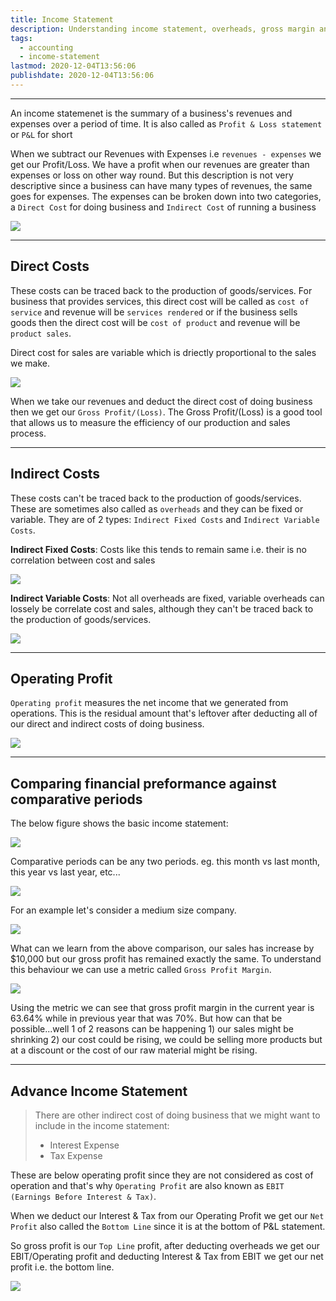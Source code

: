 ```yaml
---
title: Income Statement
description: Understanding income statement, overheads, gross margin and bottom line
tags:
  - accounting
  - income-statement
lastmod: 2020-12-04T13:56:06
publishdate: 2020-12-04T13:56:06
---
```


---

An income statemenet is the summary of a business's revenues and expenses over a period of time. It is also called as `Profit & Loss statement` or `P&L` for short

When we subtract our Revenues with Expenses i.e `revenues - expenses` we get our Profit/Loss. We have a profit when our revenues are greater than expenses or loss on other way round. But this description is not very descriptive since a business can have many types of revenues, the same goes for expenses. The expenses can be broken down into two categories, a `Direct Cost` for doing business and `Indirect Cost` of running a business

![](/income_statement/img1.png)

---

## Direct Costs

These costs can be traced back to the production of goods/services. For business that provides services, this direct cost will be called as `cost of service` and revenue will be `services rendered` or if the business sells goods then the direct cost will be `cost of product` and revenue will be `product sales`.

Direct cost for sales are variable which is driectly proportional to the sales we make.

![](/income_statement/img2.png)

When we take our revenues and deduct the direct cost of doing business then we get our `Gross Profit/(Loss)`. The Gross Profit/(Loss) is a good tool that allows us to measure the efficiency of our production and sales process.

---

## Indirect Costs

These costs can't be traced back to the production of goods/services. These are sometimes also called as `overheads` and they can be fixed or variable. They are of 2 types: `Indirect Fixed Costs` and `Indirect Variable Costs`.

**Indirect Fixed Costs**: Costs like this tends to remain same i.e. their is no correlation between cost and sales

![](/income_statement/img3.png)

**Indirect Variable Costs**: Not all overheads are fixed, variable overheads can lossely be correlate cost and sales, although they can't be traced back to the production of goods/services.

![](/income_statement/img4.png)

---

## Operating Profit

`Operating profit` measures the net income that we generated from operations. This is the residual amount that's leftover after deducting all of our direct and indirect costs of doing business.

![](/income_statement/img5.png)

---

## Comparing financial preformance against comparative periods

The below figure shows the basic income statement:

![](/income_statement/img6.png)

Comparative periods can be any two periods. eg. this month vs last month, this year vs last year, etc...

![](/income_statement/img7.png)

For an example let's consider a medium size company.

![](/income_statement/img8.png)

What can we learn from the above comparison, our sales has increase by $10,000 but our gross profit has remained exactly the same. To understand this behaviour we can use a metric called `Gross Profit Margin`.

![](/income_statement/img9.png)

Using the metric we can see that gross profit margin in the current year is 63.64% while in previous year that was 70%. But how can that be possible...well 1 of 2 reasons can be happening 1) our sales might be shrinking 2) our cost could be rising, we could be selling more products but at a discount or the cost of our raw material might be rising.

---

## Advance Income Statement

> There are other indirect cost of doing business that we might want to include in the income statement:
>
> - Interest Expense
> - Tax Expense

These are below operating profit since they are not considered as cost of operation and that's why `Operating Profit` are also known as `EBIT (Earnings Before Interest & Tax)`.

When we deduct our Interest & Tax from our Operating Profit we get our `Net Profit` also called the `Bottom Line` since it is at the bottom of P&L statement.

So gross profit is our `Top Line` profit, after deducting overheads we get our EBIT/Operating profit and deducting Interest & Tax from EBIT we get our net profit i.e. the bottom line.

![](/income_statement/img10.png)
